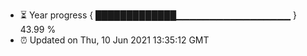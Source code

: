 - ⏳ Year progress { █████████████▁▁▁▁▁▁▁▁▁▁▁▁▁▁▁▁▁ } 43.99 %
- ⏰ Updated on Thu, 10 Jun 2021 13:35:12 GMT

